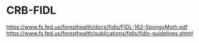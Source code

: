 # CRB-FIDL
<https://www.fs.fed.us/foresthealth/docs/fidls/FIDL-162-SpongyMoth.pdf>
<https://www.fs.fed.us/foresthealth/publications/fidls/fidls-guidelines.shtml>
